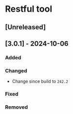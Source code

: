<!-- Keep a Changelog guide -> https://keepachangelog.com -->

# Restful tool

## [Unreleased]

## [3.0.1] - 2024-10-06

### Added

### Changed

- Change since build to `242.2`

### Fixed

### Removed

